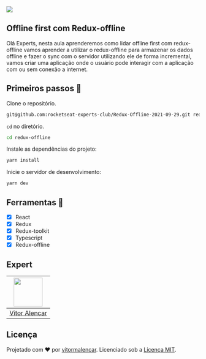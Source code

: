 <img src="https://storage.googleapis.com/golden-wind/experts-club/capa-github.svg" />

## Offline first com Redux-offline
Olá Experts, nesta aula aprenderemos como lidar offline first com redux-offline
vamos aprender a utilizar o redux-offline para armazenar os dados offline e fazer o sync com o servidor
utilizando ele de forma incremental, vamos criar uma aplicação onde o usuário pode interagir com a aplicação
com ou sem conexão a internet.



## Primeiros passos 🏁

Clone o repositório.

```sh
git@github.com:rocketseat-experts-club/Redux-Offline-2021-09-29.git redux-offline
```

`cd` no diretório.

```sh
cd redux-offline
```

Instale as dependências do projeto:

```sh
yarn install
```

Inicie o servidor de desenvolvimento:

```sh
yarn dev
```

## Ferramentas 🧰
- [x] React
- [x] Redux
- [x] Redux-toolkit
- [x] Typescript
- [x] Redux-offline

## Expert

| [<img src="https://avatars.githubusercontent.com/u/7741167?s=460&u=41e738d1178fcf31656665fe34c1c490d9c271cb&v=4" width="75px;"/>](https://github.com/vitormalencar) |
| :-----------------------------------------------------------------------------------------------------------------------------------------------------------------: |
|                                                          [Vitor Alencar](https://github.com/vitormalencar)                                                          |

## Licença

Projetado com ♥ por [vitormalencar](https://vitormalencar.com). Licenciado sob a [Licença MIT](licença).
